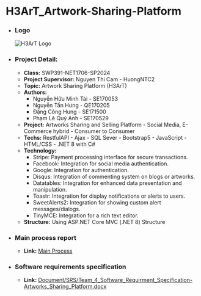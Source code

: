 # H3ArT_Artwork-Sharing-Platform

-   ### Logo
    ![H3ArT Logo](Source_Code/H3ArTArtwork/H3ArTArtwork/wwwroot/image/login/MergedImages.png)
-   ### Project Detail:
    -   **Class:** SWP391-NET1706-SP2024
    -   **Project Supervisor:** Nguyen Thi Cam - HuongNTC2
    -   **Topic:** Artwork Sharing Platform (H3ArT)
    -   **Authors:**
        -   Nguyễn Hữu Minh Tài - SE170053
        -   Nguyễn Tấn Hưng - QE170205
        -   Đặng Công Hưng - SE171500
        -   Phạm Lê Quý Anh - SE170529
    -   **Project:** Artworks Sharing and Selling Platform - Social Media, E-Commerce hybrid - Consumer to Consumer
    -   **Techs:** RestfulAPI - Ajax - SQL Sever - Bootstrap5 - JavaScript - HTML/CSS - .NET 8 with C#
    -   **Technology:**
        -   Stripe: Payment processing interface for secure transactions.
        -   Facebook: Integration for social media authentication.
        -   Google: Integration for authentication.
        -   Disqus: Integration of commenting system on blogs or artworks.
        -   Datatables: Integration for enhanced data presentation and manipulation.
        -   Toastr: Integration for display notifications or alerts to users.
        -   SweetAlerts2: Integration for showing custom alert messages/dialogs.
        -   TinyMCE: Integration for a rich text editor.
    -   **Structure:** Using ASP.NET Core MVC (.NET 8) Structure
-   ### Main process report
    -   **Link:** [Main Process](Document/MAIN_PROCESS_REPORT.xlsx)
-   ### Software requirements specification
    -   **Link:** [Document/SRS/Team_4_Software_Requirment_Specification-Artworks_Sharing_Platform.docx](Document/SRS/Team_4_Software_Requirment_Specification-Artworks_Sharing_Platform.docx)
